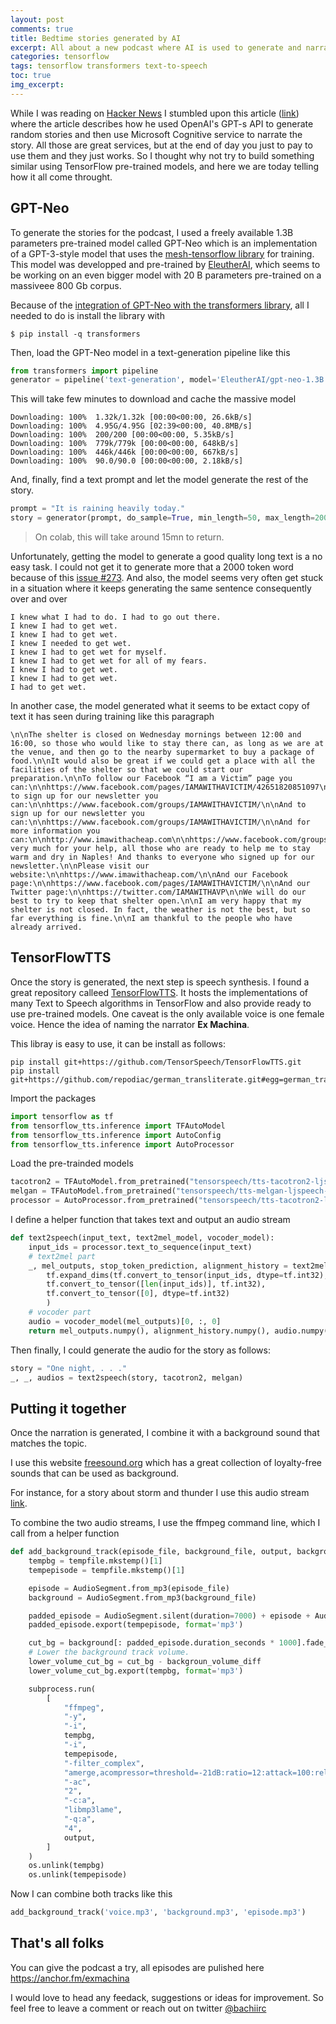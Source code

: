 ```yaml
---
layout: post
comments: true
title: Bedtime stories generated by AI
excerpt: All about a new podcast where AI is used to generate and narrate short stories.
categories: tensorflow
tags: tensorflow transformers text-to-speech
toc: true
img_excerpt:
---
```


While I was reading on [Hacker News](https://news.ycombinator.com/item?id=29428910) I stumbled upon this article ([link](https://www.stavros.io/posts/making-ai-podcast/)) where the article describes how he used OpenAI's GPT-s API to generate random stories and then use Microsoft Cognitive service to narrate the story. All those are great services, but at the end of day you just to pay to use them and they just works. So I thought why not try to build something similar using TensorFlow pre-trained models, and here we are today telling how it all come throught.

## GPT-Neo

To generate the stories for the podcast, I used a freely available 1.3B parameters pre-trained model called GPT-Neo which is an implementation of a GPT-3-style model that uses the [mesh-tensorflow library](https://github.com/tensorflow/mesh) for training. This model was developped and pre-trained by [EleutherAI](https://www.eleuther.ai/), which seems to be working on an even bigger model with 20 B parameters pre-trained on a massiveee 800 Gb corpus.

Because of the [integration of GPT-Neo with the transformers library](https://huggingface.co/docs/transformers/master/en/model_doc/gpt_neo), all I needed to do is install the library with

```
$ pip install -q transformers
```

Then, load the GPT-Neo model in a text-generation pipeline like this
```python
from transformers import pipeline
generator = pipeline('text-generation', model='EleutherAI/gpt-neo-1.3B')
```
This will take few minutes to download and cache the massive model
```
Downloading: 100%  1.32k/1.32k [00:00<00:00, 26.6kB/s]
Downloading: 100%  4.95G/4.95G [02:39<00:00, 40.8MB/s]
Downloading: 100%  200/200 [00:00<00:00, 5.35kB/s]
Downloading: 100%  779k/779k [00:00<00:00, 648kB/s]
Downloading: 100%  446k/446k [00:00<00:00, 667kB/s]
Downloading: 100%  90.0/90.0 [00:00<00:00, 2.18kB/s]
```

And, finally, find a text prompt and let the model generate the rest of the story.
```python
prompt = "It is raining heavily today."
story = generator(prompt, do_sample=True, min_length=50, max_length=2000)
```

> On colab, this will take around 15mn to return.

Unfortunately, getting the model to generate a good quality long text is a no easy task. I could not get it to generate more that a 2000 token word because of this [issue #273](https://github.com/EleutherAI/gpt-neo/issues/273). And also, the model seems very often get stuck in a situation where it keeps generating the same sentence consequently over and over
```
I knew what I had to do. I had to go out there.
I knew I had to get wet.
I knew I had to get wet.
I knew I needed to get wet.
I knew I had to get wet for myself.
I knew I had to get wet for all of my fears.
I knew I had to get wet.
I knew I had to get wet.
I had to get wet.
```
In another case, the model generated what it seems to be extact copy of text it has seen during training like this paragraph
```
\n\nThe shelter is closed on Wednesday mornings between 12:00 and 16:00, so those who would like to stay there can, as long as we are at the venue, and then go to the nearby supermarket to buy a package of food.\n\nIt would also be great if we could get a place with all the facilities of the shelter so that we could start our preparation.\n\nTo follow our Facebook “I am a Victim” page you can:\n\nhttps://www.facebook.com/pages/IAMAWITHAVICTIM/42651820851097\n\nAnd to sign up for our newsletter you can:\n\nhttps://www.facebook.com/groups/IAMAWITHAVICTIM/\n\nAnd to sign up for our newsletter you can:\n\nhttps://www.facebook.com/groups/IAMAWITHAVICTIM/\n\nAnd for more information you can:\n\nhttp://www.imawithacheap.com\n\nhttps://www.facebook.com/groups/IAMAWITHAVICTIM/\n\nhttps://plus.google.com/+IAMAWITHACHOP/\n\nThanks very much for your help, all those who are ready to help me to stay warm and dry in Naples! And thanks to everyone who signed up for our newsletter.\n\nPlease visit our website:\n\nhttps://www.imawithacheap.com/\n\nAnd our Facebook page:\n\nhttps://www.facebook.com/pages/IAMAWITHAVICTIM/\n\nAnd our Twitter page:\n\nhttps://twitter.com/IAMAWITHAVP\n\nWe will do our best to try to keep that shelter open.\n\nI am very happy that my shelter is not closed. In fact, the weather is not the best, but so far everything is fine.\n\nI am thankful to the people who have already arrived.
```

## TensorFlowTTS
Once the story is generated, the next step is speech synthesis. I found a great repository calleed [TensorFlowTTS](https://github.com/TensorSpeech/TensorFlowTTS). It hosts the implementations of many Text to Speech algorithms in TensorFlow and also provide ready to use pre-trained models. One caveat is the only available voice is one female voice. Hence the idea of naming the narrator **Ex Machina**.

This libray is easy to use, it can be install as follows:
```
pip install git+https://github.com/TensorSpeech/TensorFlowTTS.git
pip install git+https://github.com/repodiac/german_transliterate.git#egg=german_transliterate
```
Import the packages
```python
import tensorflow as tf
from tensorflow_tts.inference import TFAutoModel
from tensorflow_tts.inference import AutoConfig
from tensorflow_tts.inference import AutoProcessor
```

Load the pre-trainded models
```python
tacotron2 = TFAutoModel.from_pretrained("tensorspeech/tts-tacotron2-ljspeech-en", name="tacotron2")
melgan = TFAutoModel.from_pretrained("tensorspeech/tts-melgan-ljspeech-en", name="melgan")
processor = AutoProcessor.from_pretrained("tensorspeech/tts-tacotron2-ljspeech-en")
```

I define a helper function that takes text and output an audio stream

```python
def text2speech(input_text, text2mel_model, vocoder_model):
    input_ids = processor.text_to_sequence(input_text)
    # text2mel part
    _, mel_outputs, stop_token_prediction, alignment_history = text2mel_model.inference(
        tf.expand_dims(tf.convert_to_tensor(input_ids, dtype=tf.int32), 0),
        tf.convert_to_tensor([len(input_ids)], tf.int32),
        tf.convert_to_tensor([0], dtype=tf.int32)
        )
    # vocoder part
    audio = vocoder_model(mel_outputs)[0, :, 0]
    return mel_outputs.numpy(), alignment_history.numpy(), audio.numpy()
```

Then finally, I could generate the audio for the story as follows:

```python
story = "One night, . . ."
_, _, audios = text2speech(story, tacotron2, melgan)
```

## Putting it together
Once the narration is generated, I combine it with a background sound that matches the topic.

I use this website [freesound.org](https://freesound.org/) which has a great collection of loyalty-free sounds that can be used as background.

For instance, for a story about storm and thunder I use this audio stream [link](https://freesound.org/people/FlatHill/sounds/237729/).

To combine the two audio streams, I use the ffmpeg command line, which I call from a helper function

```python
def add_background_track(episode_file, background_file, output, backgroun_volume_diff=20):
    tempbg = tempfile.mkstemp()[1]
    tempepisode = tempfile.mkstemp()[1]

    episode = AudioSegment.from_mp3(episode_file)
    background = AudioSegment.from_mp3(background_file)

    padded_episode = AudioSegment.silent(duration=7000) + episode + AudioSegment.silent(duration=8000)
    padded_episode.export(tempepisode, format='mp3')

    cut_bg = background[: padded_episode.duration_seconds * 1000].fade_in(3000).fade_out(5000)
    # Lower the background track volume.
    lower_volume_cut_bg = cut_bg - backgroun_volume_diff
    lower_volume_cut_bg.export(tempbg, format='mp3')

    subprocess.run(
        [
            "ffmpeg",
            "-y",
            "-i",
            tempbg,
            "-i",
            tempepisode,
            "-filter_complex",
            "amerge,acompressor=threshold=-21dB:ratio=12:attack=100:release=500",
            "-ac",
            "2",
            "-c:a",
            "libmp3lame",
            "-q:a",
            "4",
            output,
        ]
    )
    os.unlink(tempbg)
    os.unlink(tempepisode)
```

Now I can combine both tracks like this

```python
add_background_track('voice.mp3', 'background.mp3', 'episode.mp3')
```

## That's all folks
You can give the podcast a try, all episodes are pulished here https://anchor.fm/exmachina

I would love to head any feedack, suggestions or ideas for improvement. So feel free to leave a comment or reach out on twitter [@bachiirc](https://twitter.com/bachiirc)